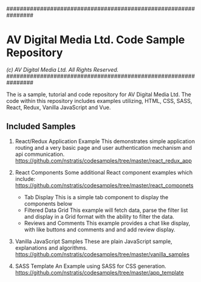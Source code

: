 ################################################################
# AV Digital Media Ltd. Code Sample Repository
*(c) AV Digital Media Ltd. All Rights Reserved.*
################################################################

The is a sample, tutorial and code repository for AV Digital Media Ltd.
The code within this repository includes examples utilizing, HTML, CSS, SASS,
React, Redux, Vanilla JavaScript and Vue.

## Included Samples

1. React/Redux Application Example
This demonstrates simple application routing and a very basic page and
user authentication mechanism and api communication.
https://github.com/nstratis/codesamples/tree/master/react_redux_app

2. React Components
Some additional React component examples which include:
https://github.com/nstratis/codesamples/tree/master/react_componets

    * Tab Display
    This is a simple tab component to display the components below
    * Filtered Data Grid
    This example will fetch data, parse the filter list and display in a Grid
    format with the ability to filter the data.
    * Reviews and Comments
    This example provides a chat like display, with like buttons and comments and
    and add review display.

3. Vanilla JavaScript Samples
These are plain JavaScript sample, explanations and algorithms.
https://github.com/nstratis/codesamples/tree/master/vanilla_samples

4. SASS Template
An Example using SASS for CSS generation.
https://github.com/nstratis/codesamples/tree/master/app_template

